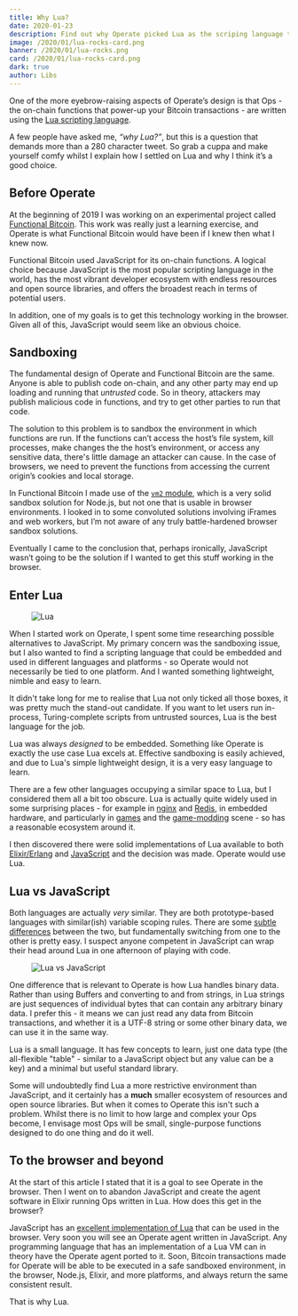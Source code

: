 ```yaml
---
title: Why Lua?
date: 2020-01-23
description: Find out why Operate picked Lua as the scriping language to create on-chain functions.
image: /2020/01/lua-rocks-card.png
banner: /2020/01/lua-rocks.png
card: /2020/01/lua-rocks-card.png
dark: true
author: Libs
---
```


One of the more eyebrow-raising aspects of Operate’s design is that Ops - the on-chain functions that power-up your Bitcoin transactions - are written using the [Lua scripting language](https://www.lua.org/about.html).

A few people have asked me, *“why Lua?”*, but this is a question that demands more than a 280 character tweet. So grab a cuppa and make yourself comfy whilst I explain how I settled on Lua and why I think it’s a good choice.

## Before Operate

At the beginning of 2019 I was working on an experimental project called [Functional Bitcoin](https://github.com/functional-bitcoin/). This work was really just a learning exercise, and Operate is what Functional Bitcoin would have been if I knew then what I knew now.

Functional Bitcoin used JavaScript for its on-chain functions. A logical choice because JavaScript is the most popular scripting language in the world, has the most vibrant developer ecosystem with endless resources and open source libraries, and offers the broadest reach in terms of potential users.

In addition, one of my goals is to get this technology working in the browser. Given all of this, JavaScript would seem like an obvious choice.

## Sandboxing

The fundamental design of Operate and Functional Bitcoin are the same. Anyone is able to publish code on-chain, and any other party may end up loading and running that *untrusted* code. So in theory, attackers may publish malicious code in functions, and try to get other parties to run that code.

The solution to this problem is to sandbox the environment in which functions are run. If the functions can’t access the host’s file system, kill processes, make changes the the host’s environment, or access any sensitive data, there's little damage an attacker can cause. In the case of browsers, we need to prevent the functions from accessing the current origin’s cookies and local storage.

In Functional Bitcoin I made use of the [`vm2` module](https://github.com/patriksimek/vm2), which is a very solid sandbox solution for Node.js, but not one that is usable in browser environments. I looked in to some convoluted solutions involving iFrames and web workers, but I’m not aware of any truly battle-hardened browser sandbox solutions.

Eventually I came to the conclusion that, perhaps ironically, JavaScript wasn’t going to be the solution if I wanted to get this stuff working in the browser.

## Enter Lua

<figure class="fr mt0 mr0 mb3 ml4 pa0">
  <img src="https://www.lua.org/images/lua-logo.gif" alt="Lua" />
</figure>

When I started work on Operate, I spent some time researching possible alternatives to JavaScript. My primary concern was the sandboxing issue, but I also wanted to find a scripting language that could be embedded and used in different languages and platforms - so Operate would not necessarily be tied to one platform. And I wanted something lightweight, nimble and easy to learn.

It didn't take long for me to realise that Lua not only ticked all those boxes, it was pretty much the stand-out candidate. If you want to let users run in-process, Turing-complete scripts from untrusted sources, Lua is the best language for the job.

Lua was always *designed* to be embedded. Something like Operate is exactly the use case Lua excels at. Effective sandboxing is easily achieved, and due to Lua's simple lightweight design, it is a very easy language to learn.

There are a few other languages occupying a similar space to Lua, but I considered them all a bit too obscure. Lua is actually quite widely used in some surprising places - for example in [nginx](https://github.com/openresty/lua-nginx-module) and [Redis](https://redis.io/commands/eval), in embedded hardware, and particularly in [games](https://love2d.org/) and the [game-modding](https://developer.roblox.com/en-us/learn-roblox/coding-scripts) scene - so has a reasonable ecosystem around it.

I then discovered there were solid implementations of Lua available to both [Elixir/Erlang](https://github.com/rvirding/luerl) and [JavaScript](https://fengari.io/) and the decision was made. Operate would use Lua.

## Lua vs JavaScript

Both languages are actually *very* similar. They are both prototype-based languages with similar(ish) variable scoping rules. There are some [subtle differences](https://stackoverflow.com/questions/1022560/subtle-differences-between-javascript-and-lua#answer-1022683) between the two, but fundamentally switching from one to the other is pretty easy. I suspect anyone competent in JavaScript can wrap their head around Lua in one afternoon of playing with code.

<figure class="mv4 mh0 pa0">
  <img src="~@assets/images/lua-vs-js.png"
    srcset="~@assets/images/lua-vs-js@2x.png 2x"
    alt="Lua vs JavaScript" />
</figure>

One difference that is relevant to Operate is how Lua handles binary data. Rather than using Buffers and converting to and from strings, in Lua strings are just sequences of individual bytes that can contain any arbitrary binary data. I prefer this - it means we can just read any data from Bitcoin transactions, and whether it is a UTF-8 string or some other binary data, we can use it in the same way.

Lua is a small language. It has few concepts to learn, just one data type (the all-flexible "table" - similar to a JavaScript object but any value can be a key) and a minimal but useful standard library.

Some will undoubtedly find Lua a more restrictive environment than JavaScript, and it certainly has a **much** smaller ecosystem of resources and open source libraries. But when it comes to Operate this isn't such a problem. Whilst there is no limit to how large and complex your Ops become, I envisage most Ops will be small, single-purpose functions designed to do one thing and do it well.

## To the browser and beyond

At the start of this article I stated that it is a goal to see Operate in the browser. Then I went on to abandon JavaScript and create the agent software in Elixir running Ops written in Lua. How does this get in the browser?

JavaScript has an [excellent implementation of Lua](https://fengari.io/) that can be used in the browser. Very soon you will see an Operate agent written in JavaScript. Any programming language that has an implementation of a Lua VM can in theory have the Operate agent ported to it. Soon, Bitcoin transactions made for Operate will be able to be executed in a safe sandboxed environment, in the browser, Node.js, Elixir, and more platforms, and always return the same consistent result.

That is why Lua.